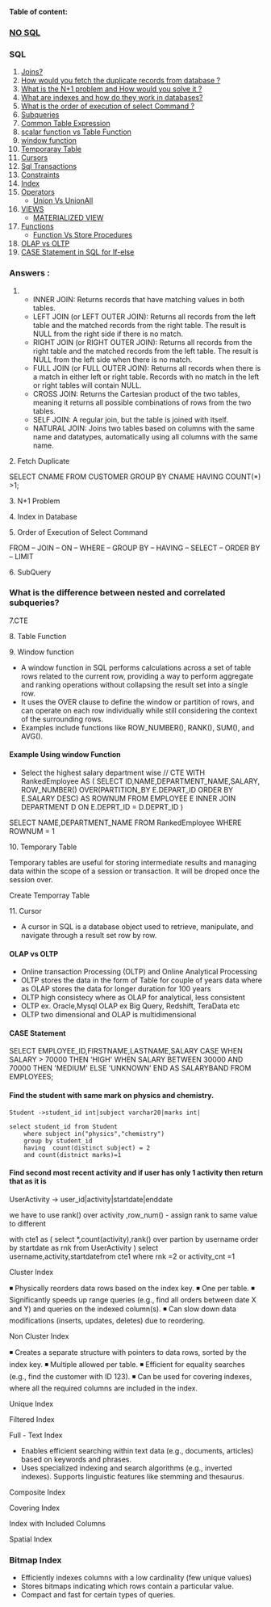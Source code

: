 **Table of content:**

### [NO SQL](INTERVIEW_SQL_NOSQL/NO_SQL_DETAILS.md)

### SQL

1. [Joins?](#ans-1)
2. [How would you fetch the duplicate records from database ?](#ans-2)
3. [What is the N+1 problem and How would you solve it ?](#ans-3)
4. [What are indexes and how do they work in databases?](#ans-4)
5. [What is the order of execution of select Command ?](#ans-5)
6. [Subqueries](#ans-6)
7. [Common Table Expression](#ans-7)
8. [scalar function vs Table Function](#ans-8)
9. [window function](#ans-9)
10. [Temporaray Table](#ans-10)
11. [Cursors](#ans-11)
12. [Sql Transactions](#ans-12)
13. [Constraints]()
14. [Index](#ans-14)
15. [Operators]()
    - [Union Vs UnionAll]()
16. [VIEWS]()
    - [MATERIALIZED VIEW]()
17. [Functions]()
    - [Function Vs Store Procedures]()
18. [OLAP vs OLTP](#ans-18)
19. [CASE Statement in SQL for If-else](#ans-19)

### Answers :

<a id="ans-1"></a>

1.  - INNER JOIN: Returns records that have matching values in both tables.
    - LEFT JOIN (or LEFT OUTER JOIN): Returns all records from the left table and the matched records from the right table. The result is NULL from the right side if there is no match.
    - RIGHT JOIN (or RIGHT OUTER JOIN): Returns all records from the right table and the matched records from the left table. The result is NULL from the left side when there is no match.
    - FULL JOIN (or FULL OUTER JOIN): Returns all records when there is a match in either left or right table. Records with no match in the left or right tables will contain NULL.
    - CROSS JOIN: Returns the Cartesian product of the two tables, meaning it returns all possible combinations of rows from the two tables.
    - SELF JOIN: A regular join, but the table is joined with itself.
    - NATURAL JOIN: Joins two tables based on columns with the same name and datatypes, automatically using all columns with the same name.

<a id="ans-2"></a> 2. Fetch Duplicate

SELECT CNAME FROM CUSTOMER GROUP BY CNAME HAVING COUNT(\*) >1;

<a id="ans-3"></a> 3. N+1 Problem

<a id="ans-4"></a> 4. Index in Database

<a id="ans-5"></a> 5. Order of Execution of Select Command

FROM – JOIN – ON – WHERE – GROUP BY – HAVING – SELECT – ORDER BY – LIMIT

<a id="ans-6"></a> 6. SubQuery

### What is the difference between nested and correlated subqueries?

<a id="ans-7"></a>
7.CTE

<a id="ans-8"></a> 8. Table Function

<a id="ans-9"></a> 9. Window function

- A window function in SQL performs calculations across a set of table rows related to the current row, providing a way to perform aggregate and ranking operations without collapsing the result set into a single row.
- It uses the OVER clause to define the window or partition of rows, and can operate on each row individually while still considering the context of the surrounding rows.
- Examples include functions like ROW_NUMBER(), RANK(), SUM(), and AVG().

#### Example Using window Function

- Select the highest salary department wise
  // CTE
  WITH RankedEmployee AS (
  SELECT ID,NAME,DEPARTMENT_NAME,SALARY,
  ROW_NUMBER() OVER(PARTITION_BY E.DEPART_ID ORDER BY E.SALARY DESC) AS ROWNUM
  FROM
  EMPLOYEE E
  INNER JOIN DEPARTMENT D
  ON E.DEPRT_ID = D.DEPRT_ID
  )

SELECT NAME,DEPARTMENT_NAME FROM RankedEmployee WHERE ROWNUM = 1

<a id="ans-10"></a> 10. Temporary Table

Temporary tables are useful for storing intermediate results and managing data within the scope of a session or transaction. It will be droped once the session over.

Create Temporray Table

<a id="ans-8"></a> 11. Cursor

- A cursor in SQL is a database object used to retrieve, manipulate, and navigate through a result set row by row.

<a id="ans-18"></a>

#### OLAP vs OLTP

- Online transaction Processing (OLTP) and Online Analytical Processing
- OLTP stores the data in the form of Table for couple of years data where as OLAP stores the data for longer duration for 100 years
- OLTP high consistecy where as OLAP for analytical, less consistent
- OLTP ex. Oracle,Mysql
  OLAP ex Big Query, Redshift, TeraData etc
- OLTP two dimensional and OLAP is multidimensional

<a id="ans-18"></a>

#### CASE Statement

SELECT EMPLOYEE_ID,FIRSTNAME,LASTNAME,SALARY
CASE
WHEN SALARY > 70000 THEN 'HIGH'
WHEN SALARY BETWEEN 30000 AND 70000 THEN 'MEDIUM'
ELSE 'UNKNOWN'
END AS SALARYBAND
FROM EMPLOYEES;

#### Find the student with same mark on physics and chemistry.

    Student ->student_id int|subject varchar20|marks int|

    select student_id from Student
        where subject in("physics","chemistry")
        group by student_id
        having  count(distinct subject) = 2
        and count(distnict marks)=1

#### Find second most recent activity and if user has only 1 activity then return that as it is

UserActivity -> user_id|activity|startdate|enddate

we have to use rank() over activity ,row_num() - assign rank to same value to different

with cte1 as (
select \*,count(activity),rank() over partion by username order by startdate as rnk
from UserActivity
)
select username,activity,startdatefrom cte1 where rnk =2 or activity_cnt =1

<a id="ans-14"></a>

Cluster Index

◾ Physically reorders data rows based on the index key.
◾ One per table.
◾ Significantly speeds up range queries (e.g., find all orders between date X and Y) and queries on the indexed column(s).
◾ Can slow down data modifications (inserts, updates, deletes) due to reordering.

Non Cluster Index

◾ Creates a separate structure with pointers to data rows, sorted by the index key.
◾ Multiple allowed per table.
◾ Efficient for equality searches (e.g., find the customer with ID 123).
◾ Can be used for covering indexes, where all the required columns are included in the index.

Unique Index

Filtered Index

Full - Text Index

- Enables efficient searching within text data (e.g., documents, articles) based on keywords and phrases.
- Uses specialized indexing and search algorithms (e.g., inverted indexes).
  Supports linguistic features like stemming and thesaurus.

Composite Index

Covering Index

Index with Included Columns

Spatial Index

### Bitmap Index

- Efficiently indexes columns with a low cardinality (few unique values)
- Stores bitmaps indicating which rows contain a particular value.
- Compact and fast for certain types of queries.
